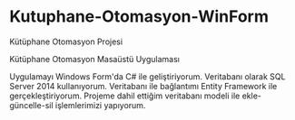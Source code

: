# Kutuphane-Otomasyon-WinForm
Kütüphane Otomasyon Projesi

Kütüphane Otomasyon Masaüstü Uygulaması

Uygulamayı Windows Form'da C# ile geliştiriyorum. Veritabanı olarak SQL Server 2014 kullanıyorum. Veritabanı ile bağlantımı Entity Framework ile gerçekleştiriyorum. Projeme dahil ettiğim veritabanı modeli ile ekle-güncelle-sil işlemlerimizi yapıyorum.
